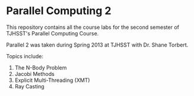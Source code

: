 Parallel Computing 2
==================

This repository contains all the course labs for the second semester of TJHSST's Parallel Computing Course.

Parallel 2 was taken during Spring 2013 at TJHSST with Dr. Shane Torbert.

Topics include:


1. The N-Body Problem
2. Jacobi Methods
3. Explicit Multi-Threading (XMT)
4. Ray Casting



